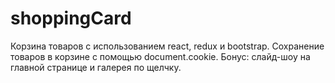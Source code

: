# shoppingCard
Корзина товаров с использованием react, redux и bootstrap.
Сохранение товаров в корзине с помощью document.cookie.
Бонус: слайд-шоу на главной странице и галерея по щелчку.
